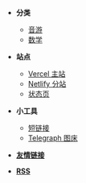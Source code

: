 <!-- _navbar.md -->
* **分类**
    * [音游](/tag/rhythm_game.md)
    * [数学](/tag/math.md)

* **站点**
    * [Vercel 主站](https://yuecake.top)
    * [Netlify 分站](https://yuecake.netlify.app)
    * [状态页](https://status.yuecake.top)

* **小工具**
    * [短链接](https://link.yuecake.top)
    * [Telegraph 图床](https://img.yuecake.top)

* **[友情链接](/friends.md)**

* **<a href="/feed.xml" target="_blank">RSS</a>**
